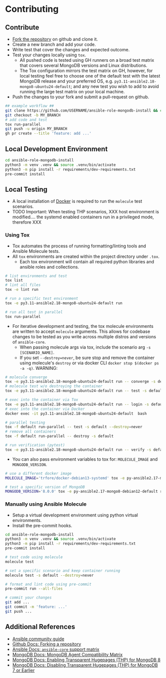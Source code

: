 # Contributing

## Contribute

- [Fork the repository](https://github.com/trfore/ansible-role-mongodb-install/fork) on github and clone it.
- Create a new branch and add your code.
- Write test that cover the changes and expected outcome.
- Test your changes locally using `tox`.
  - All pushed code is tested using GH runners on a broad test matrix that covers several MongoDB versions and Linux distributions.
  - The Tox configuration mirrors the test matrix on GH, however, for local testing feel free to choose one of the default test with the latest MongoDB release and your preferred OS, e.g. `py3.11-ansible2.18-mongo8-ubuntu24-default`; and any new test you wish to add to avoid running the large test matrix on your local machine.
- Push the changes to your fork and submit a pull-request on github.

```sh
## example workflow ##
git clone https://github.com/USERNAME/ansible-role-mongodb-install && cd ansible-role-mongodb-install
git checkout -b MY_BRANCH
# add code and test
tox run-parallel
git push -u origin MY_BRANCH
gh pr create --title 'feature: add ...'
```

## Local Development Environment

```sh
cd ansible-role-mongodb-install
python3 -m venv .venv && source .venv/bin/activate
python3 -m pip install -r requirements/dev-requirements.txt
pre-commit install
```

## Local Testing

- A local installation of [Docker](https://docs.docker.com/engine/installation/) is required to run the `molecule` test scenarios.
- TODO Important: When testing THP scenarios, XXX host environment is modified.... the systemd enabled containers run in a privileged mode, therefore XXX

### Using Tox

- Tox automates the process of running formatting/linting tools and Ansible Molecule tests.
- All `tox` environments are created within the project directory under `.tox`.
  - Each tox environment will contain all required python libraries and ansible roles and collections.

```sh
# list environments and test
tox list
# lint all files
tox -e lint run

# run a specific test environment
tox -e py3.11-ansible2.18-mongo8-ubuntu24-default run

# run all test in parallel
tox run-parallel
```

- For iterative development and testing, the tox molecule environments are written to accept `molecule` arguments. This
  allows for codebase changes to be tested as you write across multiple distros and versions of `ansible-core`.
  - When passing molecule args via tox, include the scenario arg `-s [SCENARIO_NAME]`.
  - If you set `--destroy=never`, be sure stop and remove the container using molecule's `destroy` or via docker CLI
    `docker stop $(docker ps -a -q)`. WARNING:

```sh
# molecule converge
tox -e py3.11-ansible2.18-mongo8-ubuntu24-default run -- converge -s default
# molecule test w/o destroying the container
tox -e py3.11-ansible2.18-mongo8-ubuntu24-default run -- test -s default --destroy=never

# exec into the container via Tox
tox -e py3.11-ansible2.18-mongo8-ubuntu24-default run -- login -s default
# exec into the container via Docker
docker exec -it py3.11-ansible2.18-mongo8-ubuntu24-default  bash

# parallel testing
tox -f default run-parallel -- test -s default --destroy=never
# remove all containers
tox -f default run-parallel -- destroy -s default

# run verification (pytest)
tox -e py3.11-ansible2.18-mongo8-ubuntu24-default run -- verify -s default
```

- You can also pass environment variables to tox for: `MOLECULE_IMAGE` and `MONGODB_VERSION`.

```sh
# use a different docker image
MOLECULE_IMAGE='trfore/docker-debian13-systemd' tox -e py-ansible2.17-mongo8-debian12-default run

# test a specific version of MongoDB
MONGODB_VERSION='8.0.0' tox -e py-ansible2.17-mongo8-debian12-default run
```

### Manually using Ansible Molecule

- Setup a virtual development environment using python virtual environments.
- Install the pre-commit hooks.

```sh
cd ansible-role-mongodb-install
python3 -m venv .venv && source .venv/bin/activate
python3 -m pip install -r requirements/dev-requirements.txt
pre-commit install

# test code using molecule
molecule test

# set a specific scenario and keep container running
molecule test -s default --destroy=never

# format and lint code using pre-commit
pre-commit run --all-files

# commit your changes
git add ...
git commit -m 'feature: ...'
git push ...
```

## Additional References

- [Ansible community guide](https://docs.ansible.com/ansible/devel/community/index.html)
- [Github Docs: Forking a repository](https://docs.github.com/en/pull-requests/collaborating-with-pull-requests/working-with-forks/fork-a-repo#forking-a-repository)
- [Ansible Docs: `ansible-core` support matrix](https://docs.ansible.com/ansible/latest/reference_appendices/release_and_maintenance.html#ansible-core-support-matrix)
- [MongoDB Docs: MongoDB Agent Compatibility Matrix](https://www.mongodb.com/docs/ops-manager/current/core/requirements/#operating-systems-compatible-with-the-mongodb-agent)
- [MongoDB Docs: Enabling Transparent Hugepages (THP) for MongoDB 8](https://www.mongodb.com/docs/manual/administration/tcmalloc-performance/)
- [MongoDB Docs: Disabling Transparent Hugepages (THP) for MongoDB 7 or Earlier](https://www.mongodb.com/docs/manual/tutorial/disable-transparent-huge-pages/)
